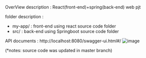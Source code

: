 OverView description : React(front-end)+spring(back-end) web pjt

folder description : 
 - my-app/ : front-end using react source code folder
 - src/ : back-end using Springboot source code folder

API documents : http://localhost:8080/swagger-ui.html#/ 
![image](https://user-images.githubusercontent.com/55966049/126079314-f849082b-3c7c-4572-9cf6-dd3d65c4616b.png)

(*notes: source code was updated in master branch)